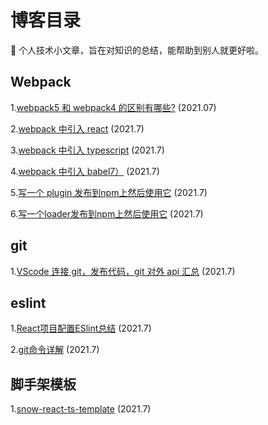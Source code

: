 # 博客目录

:notebook: 个人技术小文章，旨在对知识的总结，能帮助到别人就更好啦。

## Webpack
1.[webpack5 和 webpack4 的区别有哪些?](https://juejin.cn/post/6990869970385109005) (2021.07)

2.[webpack 中引入 react](https://juejin.cn/post/6988780780524666894) (2021.7)

3.[webpack 中引入 typescript](https://juejin.cn/post/6988706044646490120) (2021.7)

4.[webpack 中引入 babel7）](https://juejin.cn/post/6988419734509191182) (2021.7)

5.[写一个 plugin 发布到npm上然后使用它](https://juejin.cn/post/6988117125491589156) (2021.7)

6.[写一个loader发布到npm上然后使用它](https://juejin.cn/post/6988040695676141581) (2021.7)

## git
1.[VScode 连接 git，发布代码，git 对外 api 汇总](https://juejin.cn/post/6987654734668628004) (2021.7)

## eslint 
1.[React项目配置ESlint总结](https://juejin.cn/post/6844904083682279432) (2021.7)

2.[git命令详解](https://juejin.cn/post/6844903940534845453) (2021.7)


## 脚手架模板
1.[snow-react-ts-template](git@github.com:snowmeili/snow-react-ts-template.git) (2021.7)
